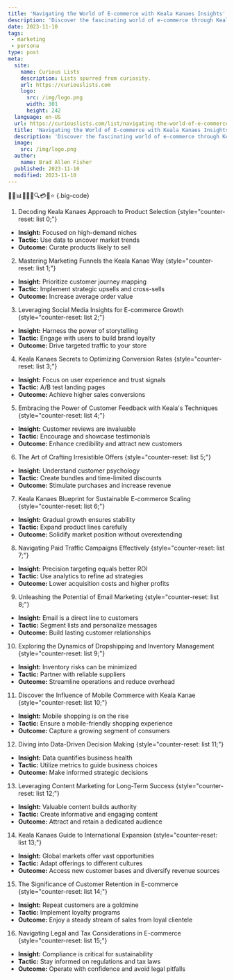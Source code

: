 ```yaml
---
title: 'Navigating the World of E-commerce with Keala Kanaes Insights'
description: 'Discover the fascinating world of e-commerce through Keala Kanaes unique insights. Gain valuable knowledge and satisfy your curious mind.'
date: 2023-11-10
tags:
 - marketing
 - persona
type: post
meta:
  site:
    name: Curious Lists
    description: Lists spurred from curiosity.
    url: https://curiouslists.com
    logo:
      src: /img/logo.png
      width: 301
      height: 242
  language: en-US
  url: https://curiouslists.com/list/navigating-the-world-of-e-commerce-with-keala-kanaes-insights
  title: 'Navigating the World of E-commerce with Keala Kanaes Insights'
  description: 'Discover the fascinating world of e-commerce through Keala Kanaes unique insights. Gain valuable knowledge and satisfy your curious mind.'
  image:
    src: /img/logo.png
  author:
    name: Brad Allen Fisher
  published: 2023-11-10
  modified: 2023-11-10
---
```



🛒💡📊🚀🌐💬🔍💳📲⭐ {.big-code}

1. Decoding Keala Kanaes Approach to Product Selection {style="counter-reset: list 0;"}
  - **Insight:** Focused on high-demand niches
  - **Tactic:** Use data to uncover market trends
  - **Outcome:** Curate products likely to sell

2. Mastering Marketing Funnels the Keala Kanae Way {style="counter-reset: list 1;"}
  - **Insight:** Prioritize customer journey mapping
  - **Tactic:** Implement strategic upsells and cross-sells
  - **Outcome:** Increase average order value

3. Leveraging Social Media Insights for E-commerce Growth {style="counter-reset: list 2;"}
  - **Insight:** Harness the power of storytelling
  - **Tactic:** Engage with users to build brand loyalty
  - **Outcome:** Drive targeted traffic to your store

4. Keala Kanaes Secrets to Optimizing Conversion Rates {style="counter-reset: list 3;"}
  - **Insight:** Focus on user experience and trust signals
  - **Tactic:** A/B test landing pages
  - **Outcome:** Achieve higher sales conversions

5. Embracing the Power of Customer Feedback with Keala's Techniques {style="counter-reset: list 4;"}
  - **Insight:** Customer reviews are invaluable
  - **Tactic:** Encourage and showcase testimonials
  - **Outcome:** Enhance credibility and attract new customers

6. The Art of Crafting Irresistible Offers {style="counter-reset: list 5;"}
  - **Insight:** Understand customer psychology
  - **Tactic:** Create bundles and time-limited discounts
  - **Outcome:** Stimulate purchases and increase revenue

7. Keala Kanaes Blueprint for Sustainable E-commerce Scaling {style="counter-reset: list 6;"}
  - **Insight:** Gradual growth ensures stability
  - **Tactic:** Expand product lines carefully
  - **Outcome:** Solidify market position without overextending

8. Navigating Paid Traffic Campaigns Effectively {style="counter-reset: list 7;"}
  - **Insight:** Precision targeting equals better ROI
  - **Tactic:** Use analytics to refine ad strategies
  - **Outcome:** Lower acquisition costs and higher profits

9. Unleashing the Potential of Email Marketing {style="counter-reset: list 8;"}
  - **Insight:** Email is a direct line to customers
  - **Tactic:** Segment lists and personalize messages
  - **Outcome:** Build lasting customer relationships

10. Exploring the Dynamics of Dropshipping and Inventory Management {style="counter-reset: list 9;"}
  - **Insight:** Inventory risks can be minimized
  - **Tactic:** Partner with reliable suppliers
  - **Outcome:** Streamline operations and reduce overhead

11. Discover the Influence of Mobile Commerce with Keala Kanae {style="counter-reset: list 10;"}
  - **Insight:** Mobile shopping is on the rise
  - **Tactic:** Ensure a mobile-friendly shopping experience
  - **Outcome:** Capture a growing segment of consumers

12. Diving into Data-Driven Decision Making {style="counter-reset: list 11;"}
  - **Insight:** Data quantifies business health
  - **Tactic:** Utilize metrics to guide business choices
  - **Outcome:** Make informed strategic decisions

13. Leveraging Content Marketing for Long-Term Success {style="counter-reset: list 12;"}
  - **Insight:** Valuable content builds authority
  - **Tactic:** Create informative and engaging content
  - **Outcome:** Attract and retain a dedicated audience

14. Keala Kanaes Guide to International Expansion {style="counter-reset: list 13;"}
  - **Insight:** Global markets offer vast opportunities
  - **Tactic:** Adapt offerings to different cultures
  - **Outcome:** Access new customer bases and diversify revenue sources

15. The Significance of Customer Retention in E-commerce {style="counter-reset: list 14;"}
  - **Insight:** Repeat customers are a goldmine
  - **Tactic:** Implement loyalty programs
  - **Outcome:** Enjoy a steady stream of sales from loyal clientele

16. Navigating Legal and Tax Considerations in E-commerce {style="counter-reset: list 15;"}
  - **Insight:** Compliance is critical for sustainability
  - **Tactic:** Stay informed on regulations and tax laws
  - **Outcome:** Operate with confidence and avoid legal pitfalls